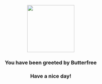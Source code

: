 <p align="center">
    <img src="https://raw.githubusercontent.com/PokeAPI/sprites/master/sprites/pokemon/12.png" width="150" height="150">
</p>
<h3 align="center">You have been greeted by  <b>Butterfree</b></h3>
<h3 align="center">Have a nice day!</h3>
